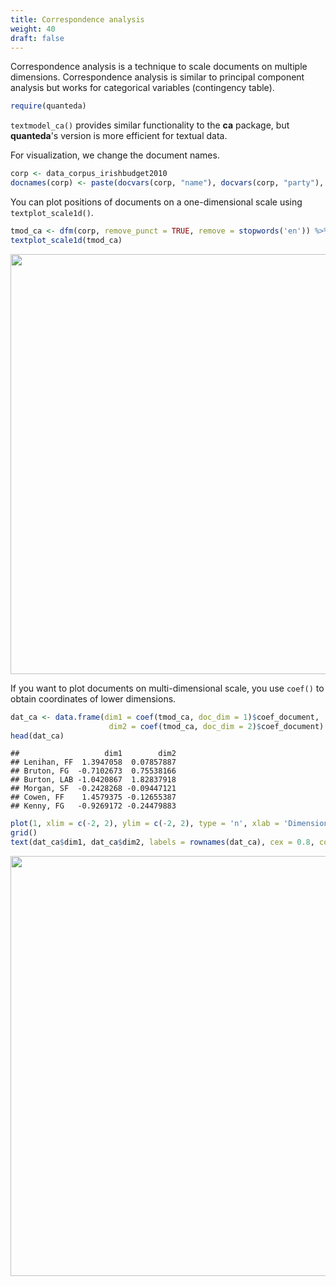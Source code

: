 ```yaml
---
title: Correspondence analysis
weight: 40
draft: false
---
```


Correspondence analysis is a technique to scale documents on multiple dimensions. Correspondence analysis is similar to principal component analysis but works for categorical variables (contingency table).


```r
require(quanteda)
```

`textmodel_ca()` provides similar functionality to the **ca** package, but **quanteda**'s version is more efficient for textual data.

For visualization, we change the document names. 


```r
corp <- data_corpus_irishbudget2010
docnames(corp) <- paste(docvars(corp, "name"), docvars(corp, "party"), sep = ", ")
```

You can plot positions of documents on a one-dimensional scale using `textplot_scale1d()`.


```r
tmod_ca <- dfm(corp, remove_punct = TRUE, remove = stopwords('en')) %>% textmodel_ca()
textplot_scale1d(tmod_ca)
```

<img src="/machine-learning/ca.en_files/figure-html/unnamed-chunk-3-1.png" width="672" />

If you want to plot documents on multi-dimensional scale, you use `coef()` to obtain coordinates of lower dimensions.  


```r
dat_ca <- data.frame(dim1 = coef(tmod_ca, doc_dim = 1)$coef_document, 
                      dim2 = coef(tmod_ca, doc_dim = 2)$coef_document)
head(dat_ca)
```

```
##                   dim1        dim2
## Lenihan, FF  1.3947058  0.07857887
## Bruton, FG  -0.7102673  0.75538166
## Burton, LAB -1.0420867  1.82837918
## Morgan, SF  -0.2428268 -0.09447121
## Cowen, FF    1.4579375 -0.12655387
## Kenny, FG   -0.9269172 -0.24479883
```

```r
plot(1, xlim = c(-2, 2), ylim = c(-2, 2), type = 'n', xlab = 'Dimension 1', ylab = 'Dimension 2')
grid()
text(dat_ca$dim1, dat_ca$dim2, labels = rownames(dat_ca), cex = 0.8, col = rgb(0, 0, 0, 0.7))
```

<img src="/machine-learning/ca.en_files/figure-html/unnamed-chunk-4-1.png" width="672" />

